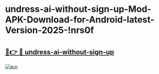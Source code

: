 # undress-ai-without-sign-up-Mod-APK-Download-for-Android-latest-Version-2025-!nrs0f

# <h2><a href="https://d5w4e5.esa.edu.pl?title=undress-ai-without-sign-up&ref=nrs0f">🔗👉 🔴 undress-ai-without-sign-up</a></h2>

[![acn](https://github.com/user-attachments/assets/0f9c940e-d8b0-45ae-aac7-cd30a18b3e1c)](https://d5w4e5.esa.edu.pl?title=undress-ai-without-sign-up&ref=nrs0f)

